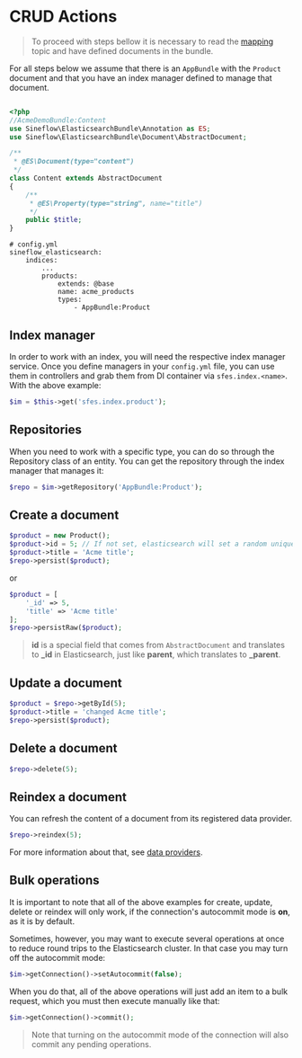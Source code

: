 # CRUD Actions

> To proceed with steps bellow it is necessary to read the [mapping](mapping.md) topic and have defined documents in the bundle.

For all steps below we assume that there is an `AppBundle` with the `Product` document and that you have an index manager defined to manage that document.

```php

<?php
//AcmeDemoBundle:Content
use Sineflow\ElasticsearchBundle\Annotation as ES;
use Sineflow\ElasticsearchBundle\Document\AbstractDocument;

/**
 * @ES\Document(type="content")
 */
class Content extends AbstractDocument
{
    /**
     * @ES\Property(type="string", name="title")
     */
    public $title;
}

```

```
# config.yml
sineflow_elasticsearch:
    indices:
        ...
        products:
            extends: @base
            name: acme_products
            types:
                - AppBundle:Product
```

## Index manager

In order to work with an index, you will need the respective index manager service.
Once you define managers in your `config.yml` file, you can use them in controllers and grab them from DI container via `sfes.index.<name>`. With the above example:

```php
$im = $this->get('sfes.index.product');
```

## Repositories

When you need to work with a specific type, you can do so through the Repository class of an entity. You can get the repository through the index manager that manages it:

```php
$repo = $im->getRepository('AppBundle:Product');
```

## Create a document

```php
$product = new Product();
$product->id = 5; // If not set, elasticsearch will set a random unique id.
$product->title = 'Acme title';
$repo->persist($product);
```

or

```php
$product = [
    '_id' => 5,
    'title' => 'Acme title'
];
$repo->persistRaw($product);
```

> **id** is a special field that comes from `AbstractDocument` and translates to **\_id** in Elasticsearch, just like **parent**, which translates to **\_parent**.

## Update a document

```php
$product = $repo->getById(5);
$product->title = 'changed Acme title';
$repo->persist($product);
```

## Delete a document

```php
$repo->delete(5);
```

## Reindex a document

You can refresh the content of a document from its registered data provider.
```php
$repo->reindex(5);
```
For more information about that, see [data providers](dataproviders.md).

## Bulk operations

It is important to note that all of the above examples for create, update, delete or reindex will only work, if the connection's autocommit mode is **on**, as it is by default.

Sometimes, however, you may want to execute several operations at once to reduce round trips to the Elasticsearch cluster. In that case you may turn off the autocommit mode:
```php
$im->getConnection()->setAutocommit(false);
```
When you do that, all of the above operations will just add an item to a bulk request, which you must then execute manually like that:
```php
$im->getConnection()->commit();
```
> Note that turning on the autocommit mode of the connection will also commit any pending operations.